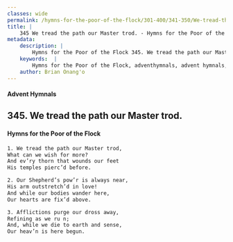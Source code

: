 ```yaml
---
classes: wide
permalink: /hymns-for-the-poor-of-the-flock/301-400/341-350/We-tread-the-path-our-Master-trod/
title: |
    345 We tread the path our Master trod. - Hymns for the Poor of the Flock
metadata:
    description: |
        Hymns for the Poor of the Flock 345. We tread the path our Master trod.. We tread the path our Master trod, What can we wish for more? And ev’ry thorn that wounds our feet  His temples pierc’d before. 
    keywords:  |
        Hymns for the Poor of the Flock, adventhymnals, advent hymnals, We tread the path our Master trod., We tread the path our Master trod,, 
    author: Brian Onang'o
---
```


#### Advent Hymnals
## 345. We tread the path our Master trod.
####  Hymns for the Poor of the Flock

```txt
1. We tread the path our Master trod,
What can we wish for more?
And ev’ry thorn that wounds our feet 
His temples pierc’d before.

2. Our Shepherd’s pow’r is always near,
His arm outstretch’d in love!
And while our bodies wander here, 
Our hearts are fix’d above.

3. Afflictions purge our dross away, 
Refining as we ru n;
And, while we die to earth and sense, 
Our heav’n is here begun.
```